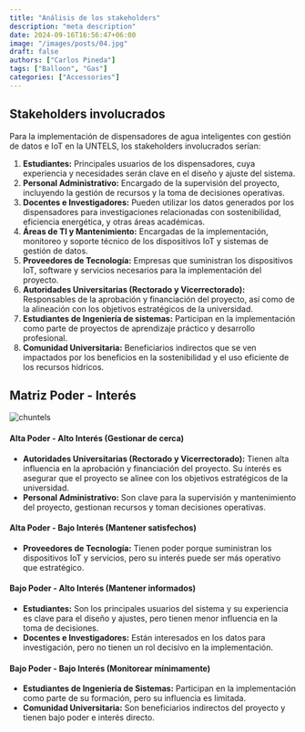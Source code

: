 ```yaml
---
title: "Análisis de los stakeholders"
description: "meta description"
date: 2024-09-16T16:56:47+06:00
image: "/images/posts/04.jpg"
draft: false
authors: ["Carlos Pineda"]
tags: ["Balloon", "Gas"]
categories: ["Accessories"]
---
```


## Stakeholders involucrados

Para la implementación de dispensadores de agua inteligentes con gestión de datos e IoT en la UNTELS, los stakeholders involucrados serían:

1. **Estudiantes:** Principales usuarios de los dispensadores, cuya experiencia y necesidades serán clave en el diseño y ajuste del sistema.
2. **Personal Administrativo:** Encargado de la supervisión del proyecto, incluyendo la gestión de recursos y la toma de decisiones operativas.
3. **Docentes e Investigadores:** Pueden utilizar los datos generados por los dispensadores para investigaciones relacionadas con sostenibilidad, eficiencia energética, y otras áreas académicas.
4. **Áreas de TI y Mantenimiento:** Encargadas de la implementación, monitoreo y soporte técnico de los dispositivos IoT y sistemas de gestión de datos.
5. **Proveedores de Tecnología:** Empresas que suministran los dispositivos IoT, software y servicios necesarios para la implementación del proyecto.
6. **Autoridades Universitarias (Rectorado y Vicerrectorado):** Responsables de la aprobación y financiación del proyecto, así como de la alineación con los objetivos estratégicos de la universidad.
7. **Estudiantes de Ingeniería de sistemas:** Participan en la implementación como parte de proyectos de aprendizaje práctico y desarrollo profesional.
8. **Comunidad Universitaria:** Beneficiarios indirectos que se ven impactados por los beneficios en la sostenibilidad y el uso eficiente de los recursos hídricos.

## Matriz Poder - Interés

![chuntels](/images/matriz-poder-interes.png)

#### Alta Poder - Alto Interés (Gestionar de cerca)
- **Autoridades Universitarias (Rectorado y Vicerrectorado):** Tienen alta influencia en la aprobación y financiación del proyecto. Su interés es asegurar que el proyecto se alinee con los objetivos estratégicos de la universidad.
- **Personal Administrativo:** Son clave para la supervisión y mantenimiento del proyecto, gestionan recursos y toman decisiones operativas.
#### Alta Poder - Bajo Interés (Mantener satisfechos)
- **Proveedores de Tecnología:** Tienen poder porque suministran los dispositivos IoT y servicios, pero su interés puede ser más operativo que estratégico.
#### Bajo Poder - Alto Interés (Mantener informados)
- **Estudiantes:** Son los principales usuarios del sistema y su experiencia es clave para el diseño y ajustes, pero tienen menor influencia en la toma de decisiones.
- **Docentes e Investigadores:** Están interesados en los datos para investigación, pero no tienen un rol decisivo en la implementación.
#### Bajo Poder - Bajo Interés (Monitorear mínimamente)
- **Estudiantes de Ingeniería de Sistemas:** Participan en la implementación como parte de su formación, pero su influencia es limitada.
- **Comunidad Universitaria:** Son beneficiarios indirectos del proyecto y tienen bajo poder e interés directo.
